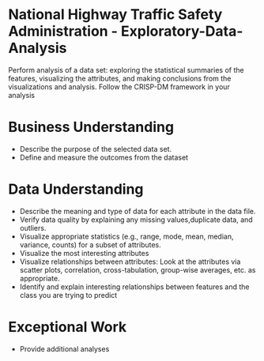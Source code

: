 # National Highway Traffic Safety Administration - Exploratory-Data-Analysis

Perform analysis of a data set: exploring the statistical summaries of the features,
visualizing the attributes, and making conclusions from the visualizations and analysis. Follow the
CRISP-DM framework in your analysis 

# Business Understanding

- Describe the purpose of the selected data set. 
- Define and measure the outcomes from the dataset

# Data Understanding

- Describe the meaning and type of data for each attribute in the data file.
- Verify data quality by explaining any missing values,duplicate data, and outliers.
- Visualize appropriate statistics (e.g., range, mode, mean, median, variance, counts) for a subset of attributes. 
- Visualize the most interesting attributes 
- Visualize relationships between attributes: Look at the attributes via scatter plots, correlation, cross-tabulation, group-wise averages, etc. as appropriate. 
- Identify and explain interesting relationships between features and the class you are trying to predict 

# Exceptional Work

-  Provide additional analyses 

